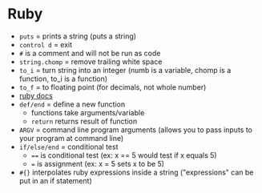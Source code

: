 # Ruby
- `puts` = prints a string (puts a string)
- `control d` = exit
- `#` is a comment and will not be run as code
- `string.chomp` = remove trailing white space
- `to_i` = turn string into an integer (numb is a variable, chomp is a function, to_i is a function)
- `to_f` = to floating point (for decimals, not whole number)
- [ruby docs](http://ruby-doc.org/)
- `def/end` = define a new function
  - functions take arguments/variable
  - `return` returns result of function
- `ARGV` = command line program arguments (allows you to pass inputs to your program at command line)
- `if/else/end` = conditional test
  - `==` is conditional test (ex: x == 5 would test if x equals 5)
  - `=` is assignment (ex: x = 5 sets x to be 5)
- `#{}` interpolates ruby expressions inside a string ("expressions" can be put in an if statement)
